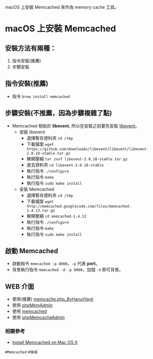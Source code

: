 macOS 上安裝 Memcached 來作為 memory cache 工具。

# macOS 上安裝 Memcached

## 安裝方法有兩種：
1. 指令安裝(推薦)
2. 步驟安裝

## 指令安裝(推薦)
* 指令 `brew install memcached`

## 步驟安裝(不推薦，因為步驟複雜了點)
* Memcached 相依於 **libevent**, 所以在安裝之前要先安裝 [libevent](http://libevent.org)。
	* 安裝 libevent
		* 選擇暫存資料夾 `cd /tmp`
		* 下載檔案 `wget https://github.com/downloads/libevent/libevent/libevent-2.0.18-stable.tar.gz`
		* 解開壓縮 `tar zxvf libevent-2.0.18-stable.tar.gz`
		* 進去資料夾 `cd libevent-2.0.18-stable`
		* 執行指令 `./configure`
		* 執行指令 `make`
		* 執行指令 `sudo make install`
	* 安裝 Memcached
		* 選擇暫存資料夾 `cd /tmp`
		* 下載檔案 `wget http://memcached.googlecode.com/files/memcached-1.4.13.tar.gz`
		* 解開壓縮 `cd memcached-1.4.13`
		* 執行指令 `./configure`
		* 執行指令 `make`
		* 執行指令 `sudo make install`

## 啟動 Memcached
* 啟動指令 `memcached -p 8000`，`-p` 代表 **port**。
* 背景執行指令 `memcached -d -p 8000`，加個 `-d` 即可背景。

## WEB 介面
* 使用(推薦) [memcache.php_ByHarunYayli](https://github.com/comdan66/memcache.php_ByHarunYayli)
* 使用 [phpMemAdmin](https://github.com/clickalicious/phpmemadmin)
* 使用 [memcached](https://github.com/memcached/memcached)
* 使用 [phpMemcacheAdmin](https://github.com/hgschmie/phpmemcacheadmin)

### 相關參考
* [Install Memcached on Mac OS X](https://www.hacksparrow.com/install-memcached-on-mac-os-x.html)

`#Memcached` `#後端`
